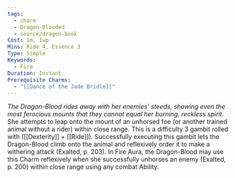 ```yaml
---
tags:
  - charm
  - Dragon-Blooded
  - source/dragon-book
Cost: 1m, 1wp
Mins: Ride 4, Essence 3
Type: Simple
Keywords:
  - Fire
Duration: Instant
Prerequisite Charms:
  - "[[Dance of the Jade Bridle]]"
---
```

*The Dragon-Blood rides away with her enemies’ steeds, showing even the most ferocious mounts that they cannot equal her burning, reckless spirit.*
She attempts to leap onto the mount of an unhorsed foe (or another trained animal without a rider) within close range. This is a difficulty 3 gambit rolled with ([[Dexterity]] + [[Ride]]). Successfully executing this gambit lets the Dragon-Blood climb onto the animal and reflexively order it to make a withering attack (Exalted, p. 203). In Fire Aura, the Dragon-Blood may use this Charm reflexively when she successfully unhorses an enemy (Exalted, p. 200) within close range using any combat Ability.
